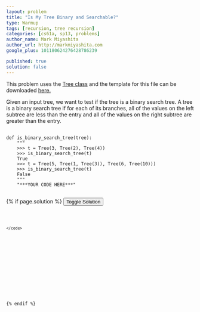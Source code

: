 ```yaml
---
layout: problem
title: "Is My Tree Binary and Searchable?"
type: Warmup
tags: [recursion, tree recursion]
categories: [cs61a, sp13, problems]
author_name: Mark Miyashita
author_url: http://markmiyashita.com
google_plus: 101180624276428786239

published: true
solution: false
---
```

<p>
  This problem uses the <a href="http://markmiyashita.com/cs61a/code/tree_recursion/tree.py">Tree class</a> and the template for this file can be downloaded <a href="http://markmiyashita.com/cs61a/code/tree_recursion/is_binary_search_tree.py">here.</a>
</p>

<p>
  Given an input tree, we want to test if the tree is a binary search tree. A tree is a binary search tree if for each of its branches, all of the values on the left subtree are less than the entry and all of the values on the right subtree are greater than the entry.
</p>

<pre>
  <code class="prettyprint">
def is_binary_search_tree(tree):
    """
    >>> t = Tree(3, Tree(2), Tree(4))
    >>> is_binary_search_tree(t)
    True
    >>> t = Tree(5, Tree(1, Tree(3)), Tree(6, Tree(10)))
    >>> is_binary_search_tree(t)
    False
    """
    "***YOUR CODE HERE***"
  </code>
</pre>

{% if page.solution %}
<button onclick="toggleSolution()">Toggle Solution</button>

<div class="solution">
  <pre>
    <code class="prettyprint">
    
    </code>
  </pre>
  
  <p>
    
  </p>
</div>
{% endif %}
